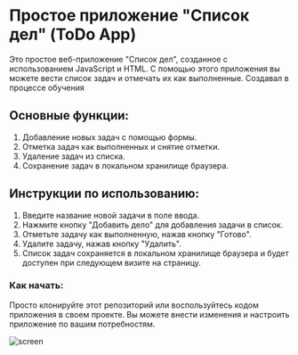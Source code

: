 # Простое приложение "Список дел" (ToDo App)
Это простое веб-приложение "Список дел", созданное с использованием JavaScript и HTML. С помощью этого приложения вы можете вести список задач и отмечать их как выполненные. Создавал в процессе обучения 

## Основные функции:
1. Добавление новых задач с помощью формы.
2. Отметка задач как выполненных и снятие отметки.
3. Удаление задач из списка.
4. Сохранение задач в локальном хранилище браузера.

## Инструкции по использованию:
1. Введите название новой задачи в поле ввода.
2. Нажмите кнопку "Добавить дело" для добавления задачи в список.
3. Отметьте задачу как выполненную, нажав кнопку "Готово".
4. Удалите задачу, нажав кнопку "Удалить".
5. Список задач сохраняется в локальном хранилище браузера и будет доступен при следующем визите на страницу.

### Как начать:
Просто клонируйте этот репозиторий или воспользуйтесь кодом приложения в своем проекте. Вы можете внести изменения и настроить приложение по вашим потребностям.

![screen](https://github.com/kudayibergen/projects_js/assets/116156826/f0caeb12-4cf4-4f26-ab64-4987312088b7)